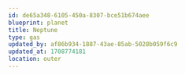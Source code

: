 ```yaml
---
id: de65a348-6105-450a-8307-bce51b674aee
blueprint: planet
title: Neptune
type: gas
updated_by: af86b934-1887-43ae-85ab-5028b059f6c9
updated_at: 1708774181
location: outer
---
```

